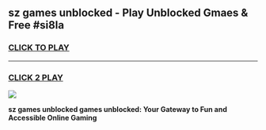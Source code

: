 
## sz games unblocked - Play Unblocked Gmaes & Free #si8la
<h3>
<a href="https://news.freeplayer.one?title=sz_games_unblocked&ref=03M">CLICK TO PLAY</a></h3>
<hr>

<h3>
<a href="https://news.freeplayer.one?title=sz_games_unblocked&ref=03M">CLICK 2 PLAY</a>
  
</h3>

<a href="https://news.freeplayer.one?title=sz_games_unblocked&ref=03M"><img src="https://clearcache.store/games.png"></a>


**sz games unblocked games unblocked: Your Gateway to Fun and Accessible Online Gaming**
